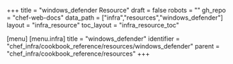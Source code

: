 +++
title = "windows_defender Resource"
draft = false
robots = ""
gh_repo = "chef-web-docs"
data_path = ["infra","resources","windows_defender"]
layout = "infra_resource"
toc_layout = "infra_resource_toc"

[menu]
  [menu.infra]
    title = "windows_defender"
    identifier = "chef_infra/cookbook_reference/resources/windows_defender"
    parent = "chef_infra/cookbook_reference/resources"
+++

<!-- The contents of this page are automatically generated from the windows_defender.yaml file in the data directory. -->
<!-- To suggest a change, edit the https://github.com/chef/chef/blob/master/lib/chef/resource/windows_defender.rb file
      and submit a pull request to the https://github.com/chef/chef repository. -->
